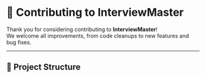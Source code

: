 # 🤝 Contributing to InterviewMaster

Thank you for considering contributing to **InterviewMaster**!  
We welcome all improvements, from code cleanups to new features and bug fixes.

---

## 📁 Project Structure
